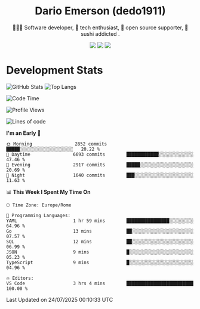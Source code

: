<div align="center">
  
# Dario Emerson (dedo1911)
👨🏼‍💻 Software developer, 🔧 tech enthusiast, 🙌 open source supporter, 🍣 sushi addicted .

[![](https://img.shields.io/badge/-Linkedin-informational?style=for-the-badge&logo=linkedin&logoColor=white&color=2867B2)](http://linkedin.com/in/dedo1911)
[![](https://img.shields.io/badge/-Telegram-informational?style=for-the-badge&logo=telegram&logoColor=white&color=0088cc)](https://t.me/dedo1911)
[![](https://img.shields.io/badge/-Facebook-informational?style=for-the-badge&logo=facebook&logoColor=white&color=3b5998)](https://fb.com/dedo1911)

</div>

# Development Stats

![GitHub Stats](https://github-readme-stats.vercel.app/api?username=dedo1911&hide=&count_private=true&title_color=84cc16&text_color=ffffff&icon_color=84cc16&bg_color=1c1917&hide_border=true&border_radius=0&show_icons=true)
![Top Langs](https://github-readme-stats.vercel.app/api/top-langs/?username=dedo1911&theme=chartreuse-dark&layout=compact)

<!--START_SECTION:waka-->
![Code Time](http://img.shields.io/badge/Code%20Time-1%2C755%20hrs%202%20mins-blue)

![Profile Views](http://img.shields.io/badge/Profile%20Views-0-blue)

![Lines of code](https://img.shields.io/badge/From%20Hello%20World%20I%27ve%20Written-4.2%20million%20lines%20of%20code-blue)

**I'm an Early 🐤** 

```text
🌞 Morning                2852 commits        █████░░░░░░░░░░░░░░░░░░░░   20.22 % 
🌆 Daytime                6693 commits        ████████████░░░░░░░░░░░░░   47.46 % 
🌃 Evening                2917 commits        █████░░░░░░░░░░░░░░░░░░░░   20.69 % 
🌙 Night                  1640 commits        ███░░░░░░░░░░░░░░░░░░░░░░   11.63 % 
```


📊 **This Week I Spent My Time On** 

```text
🕑︎ Time Zone: Europe/Rome

💬 Programming Languages: 
YAML                     1 hr 59 mins        ████████████████░░░░░░░░░   64.96 % 
Go                       13 mins             ██░░░░░░░░░░░░░░░░░░░░░░░   07.57 % 
SQL                      12 mins             ██░░░░░░░░░░░░░░░░░░░░░░░   06.99 % 
JSON                     9 mins              █░░░░░░░░░░░░░░░░░░░░░░░░   05.23 % 
TypeScript               9 mins              █░░░░░░░░░░░░░░░░░░░░░░░░   04.96 % 

🔥 Editors: 
VS Code                  3 hrs 4 mins        █████████████████████████   100.00 % 
```


 Last Updated on 24/07/2025 00:10:33 UTC
<!--END_SECTION:waka-->

<!--
**dedo1911/dedo1911** is a ✨ _special_ ✨ repository because its `README.md` (this file) appears on your GitHub profile.

Here are some ideas to get you started:

- 🔭 I’m currently working on ...
- 🌱 I’m currently learning ...
- 👯 I’m looking to collaborate on ...
- 🤔 I’m looking for help with ...
- 💬 Ask me about ...
- 📫 How to reach me: ...
- 😄 Pronouns: ...
- ⚡ Fun fact: ...
-->
